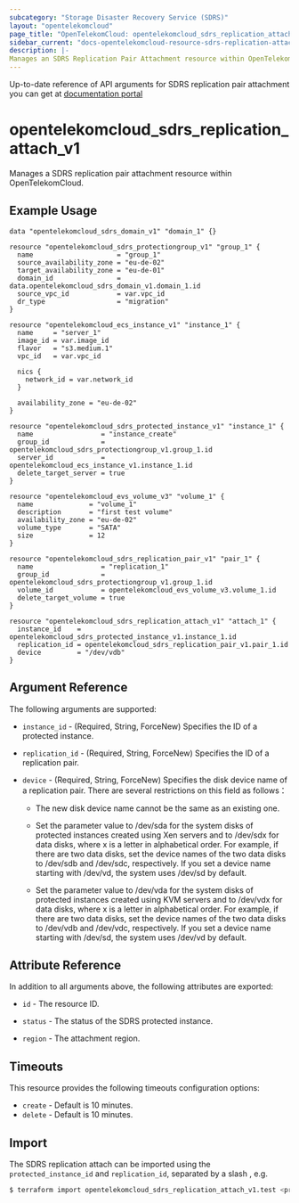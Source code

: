 ```yaml
---
subcategory: "Storage Disaster Recovery Service (SDRS)"
layout: "opentelekomcloud"
page_title: "OpenTelekomCloud: opentelekomcloud_sdrs_replication_attach_v1"
sidebar_current: "docs-opentelekomcloud-resource-sdrs-replication-attach-v1"
description: |-
Manages an SDRS Replication Pair Attachment resource within OpenTelekomCloud.
---
```


Up-to-date reference of API arguments for SDRS replication pair attachment you can get at
[documentation portal](https://docs.otc.t-systems.com/storage-disaster-recovery-service/api-ref/sdrs_apis/protected_instance/index.html)

# opentelekomcloud_sdrs_replication_attach_v1

Manages a SDRS replication pair attachment resource within OpenTelekomCloud.

## Example Usage

```hcl
data "opentelekomcloud_sdrs_domain_v1" "domain_1" {}

resource "opentelekomcloud_sdrs_protectiongroup_v1" "group_1" {
  name                     = "group_1"
  source_availability_zone = "eu-de-02"
  target_availability_zone = "eu-de-01"
  domain_id                = data.opentelekomcloud_sdrs_domain_v1.domain_1.id
  source_vpc_id            = var.vpc_id
  dr_type                  = "migration"
}

resource "opentelekomcloud_ecs_instance_v1" "instance_1" {
  name     = "server_1"
  image_id = var.image_id
  flavor   = "s3.medium.1"
  vpc_id   = var.vpc_id

  nics {
    network_id = var.network_id
  }

  availability_zone = "eu-de-02"
}

resource "opentelekomcloud_sdrs_protected_instance_v1" "instance_1" {
  name                 = "instance_create"
  group_id             = opentelekomcloud_sdrs_protectiongroup_v1.group_1.id
  server_id            = opentelekomcloud_ecs_instance_v1.instance_1.id
  delete_target_server = true
}

resource "opentelekomcloud_evs_volume_v3" "volume_1" {
  name              = "volume_1"
  description       = "first test volume"
  availability_zone = "eu-de-02"
  volume_type       = "SATA"
  size              = 12
}

resource "opentelekomcloud_sdrs_replication_pair_v1" "pair_1" {
  name                 = "replication_1"
  group_id             = opentelekomcloud_sdrs_protectiongroup_v1.group_1.id
  volume_id            = opentelekomcloud_evs_volume_v3.volume_1.id
  delete_target_volume = true
}

resource "opentelekomcloud_sdrs_replication_attach_v1" "attach_1" {
  instance_id    = opentelekomcloud_sdrs_protected_instance_v1.instance_1.id
  replication_id = opentelekomcloud_sdrs_replication_pair_v1.pair_1.id
  device         = "/dev/vdb"
}
```

## Argument Reference

The following arguments are supported:

* `instance_id` - (Required, String, ForceNew) Specifies the ID of a protected instance.

* `replication_id` - (Required, String, ForceNew) Specifies the ID of a replication pair.

* `device` - (Required, String, ForceNew) Specifies the disk device name of a replication pair. There are several
  restrictions on this field as follows：

    + The new disk device name cannot be the same as an existing one.

    + Set the parameter value to /dev/sda for the system disks of protected instances created using Xen servers and to
      /dev/sdx for data disks, where x is a letter in alphabetical order. For example, if there are two data disks, set the
      device names of the two data disks to /dev/sdb and /dev/sdc, respectively. If you set a device name starting with
      /dev/vd, the system uses /dev/sd by default.

    + Set the parameter value to /dev/vda for the system disks of protected instances created using KVM servers and
      to /dev/vdx for data disks, where x is a letter in alphabetical order. For example, if there are two data disks,
      set the device names of the two data disks to /dev/vdb and /dev/vdc, respectively. If you set a device name starting
      with /dev/sd, the system uses /dev/vd by default.

## Attribute Reference

In addition to all arguments above, the following attributes are exported:

* `id` - The resource ID.

* `status` - The status of the SDRS protected instance.

* `region` - The attachment region.

## Timeouts

This resource provides the following timeouts configuration options:

* `create` - Default is 10 minutes.
* `delete` - Default is 10 minutes.

## Import

The SDRS replication attach can be imported using the `protected_instance_id` and `replication_id`, separated
by a slash , e.g.

```bash
$ terraform import opentelekomcloud_sdrs_replication_attach_v1.test <protected_instance_id>/<replication_id>
```
